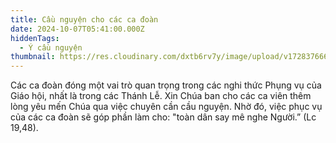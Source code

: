 ```yaml
---
title: Cầu nguyện cho các ca đoàn
date: 2024-10-07T05:41:00.000Z
hiddenTags:
  - Ý cầu nguyện
thumbnail: https://res.cloudinary.com/dxtb6rv7y/image/upload/v1728376665/6_goq1fy.png
---
```

Các ca đoàn đóng một vai trò quan trọng trong các nghi thức Phụng vụ của Giáo hội, nhất là trong các Thánh Lễ. Xin Chúa ban cho các ca viên thêm lòng yêu mến Chúa qua việc chuyên cần cầu nguyện. Nhờ đó, việc phục vụ của các ca đoàn sẽ góp phần làm cho: "toàn dân say mê nghe Người.” (Lc 19,48).
